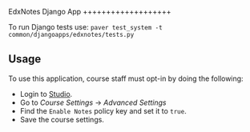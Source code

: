 EdxNotes Django App
+++++++++++++++++++

To run Django tests use:
`paver test_system -t common/djangoapps/edxnotes/tests.py`

Usage
-----

To use this application, course staff must opt-in by doing the following:

* Login to [Studio](http://studio.edx.org/).
* Go to *Course Settings* -> *Advanced Settings*
* Find the ```Enable Notes``` policy key and set it to `true`.
* Save the course settings.
